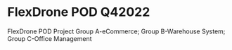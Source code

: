 # FlexDrone POD Q42022

FlexDrone POD Project 
Group A-eCommerce; Group B-Warehouse System; Group C-Office Management